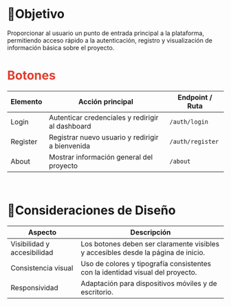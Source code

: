 # 🎯Objetivo

Proporcionar al usuario un punto de entrada principal a la plataforma, permitiendo acceso rápido a la autenticación, registro y visualización de información básica sobre el proyecto.  

 
# <span style="color: rgb(224, 62, 45);">Botones</span>

| Elemento | Acción principal | Endpoint / Ruta |
| --- | --- | --- |
| Login | Autenticar credenciales y redirigir al dashboard | `/auth/login` |
| Register | Registrar nuevo usuario y redirigir a bienvenida | `/auth/register` |
| About | Mostrar información general del proyecto | `/about` |

&nbsp;

# 🎨Consideraciones de Diseño

| Aspecto | Descripción |
| --- | --- |
| Visibilidad y accesibilidad | Los botones deben ser claramente visibles y accesibles desde la página de inicio. |
| Consistencia visual | Uso de colores y tipografía consistentes con la identidad visual del proyecto. |
| Responsividad | Adaptación para dispositivos móviles y de escritorio. |